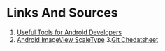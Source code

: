 # Links And Sources


1.  [Useful Tools for Android Developers](https://github.com/popnfresh234/udacity_android_resources)
2. [Android ImageView ScaleType](https://robots.thoughtbot.com/android-imageview-scaletype-a-visual-guide)
3.[Git Chedatsheet](https://github.com/tchapi/markdown-cheatsheet)
